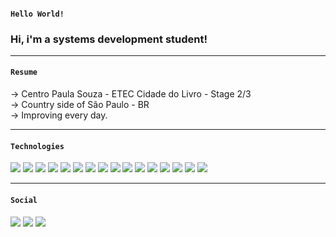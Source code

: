 #### `` Hello World! ``  

<h3 display="flex">Hi, i'm a systems development student!</h3>

-------
#### `` Resume ``  

  -> Centro Paula Souza - ETEC Cidade do Livro - Stage 2/3 <br>
  -> Country side of São Paulo - BR <br>
  -> Improving every day.
  
-------
#### `` Technologies ``
  
<div display="flex">
  <img src="https://img.shields.io/badge/HTML5-E34F26?style=for-the-badge&logo=html5&logoColor=white">
  <img src="https://img.shields.io/badge/CSS3-1572B6?style=for-the-badge&logo=css3&logoColor=white">
  <img src="https://img.shields.io/badge/Sass-CC6699?style=for-the-badge&logo=sass&logoColor=white">
  <img src="https://img.shields.io/badge/Bootstrap-563D7C?style=for-the-badge&logo=bootstrap&logoColor=white">
  <img src="https://img.shields.io/badge/JavaScript-323330?style=for-the-badge&logo=javascript&logoColor=F7DF1E">
  <img src="https://img.shields.io/badge/Node.js-339933?style=for-the-badge&logo=nodedotjs&logoColor=white">
  <img src="https://img.shields.io/badge/npm-CB3837?style=for-the-badge&logo=npm&logoColor=white">
  <img src="https://img.shields.io/badge/GIT-E44C30?style=for-the-badge&logo=git&logoColor=white">
  <img src="https://img.shields.io/badge/Ionic-3880FF?style=for-the-badge&logo=ionic&logoColor=white">
  <img src="https://img.shields.io/badge/MySQL-005C84?style=for-the-badge&logo=mysql&logoColor=white">
  <img src="https://img.shields.io/badge/Xampp-F37623?style=for-the-badge&logo=xampp&logoColor=white">
  <img src="https://img.shields.io/badge/Java-E34F26?style=for-the-badge&logo=java&logoColor=white">
  <img src="https://img.shields.io/badge/Spring-6DB33F?style=for-the-badge&logo=spring&logoColor=white">
  <img src="https://img.shields.io/badge/TypeScript-007ACC?style=for-the-badge&logo=typescript&logoColor=white">
  <img src="https://img.shields.io/badge/Arduino-00979D?style=for-the-badge&logo=Arduino&logoColor=white">
  <img src="https://img.shields.io/badge/Mx_Linux-10A0CC?style=for-the-badge&logo=mx-linux&logoColor=white">
</div>
  
-------
#### `` Social ``
  
<div display="flex">
  <a href="https://www.instagram.com/m9arthur/" target="_blank"><img src="https://img.shields.io/badge/Instagram-%2312100E.svg?&style=for-the-badge&logo=instagram&logoColor=white"/></a>
  <a href="https://www.linkedin.com/in/arthur-marques-937148232/" target="_blank"><img src="https://img.shields.io/badge/Linkedin-%2312100E.svg?&style=for-the-badge&logo=linkedin&logoColor=white"/></a> 
  <a href="https://www.gmail.com/arthurmarquesoliveira001@gmail.com/" target="_blank"><img src="https://img.shields.io/badge/Gmail-%2312100E.svg?&style=for-the-badge&logo=gmail&logoColor=white"/></a> 
</div>

<!--- ![Snake animation](https://github.com/arthurm9/arthurm9/blob/output/github-contribution-grid-snake.svg) --->
